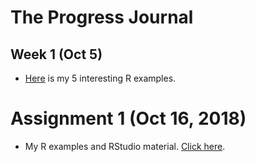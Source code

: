 # The Progress Journal

## Week 1 (Oct 5)

+ [Here](C:\Users\ozenm\Documents\GitHub\pj18-ozenm\files\BDA503_HW1.html) is my 5 interesting R examples.

# Assignment 1 (Oct 16, 2018)

+ My R examples and RStudio material. [Click here](C:\Users\ozenm\Documents\GitHub\pj18-ozenm\files\Assignment1.html).
